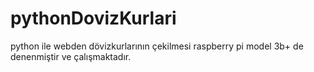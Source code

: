 # pythonDovizKurlari
python ile webden dövizkurlarının çekilmesi
raspberry pi model 3b+ de denenmiştir ve çalışmaktadır.
